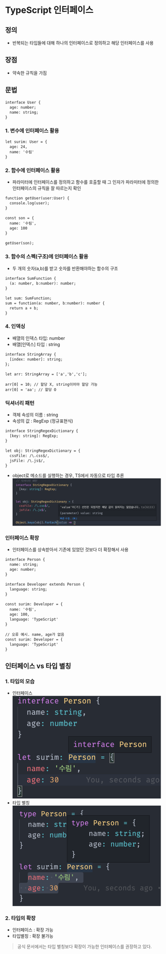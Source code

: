 # TypeScript 인터페이스

## 정의
- 반복되는 타입들에 대해 하나의 인터페이스로 정의하고 해당 인터페이스를 사용

## 장점
- 약속한 규칙을 가짐

## 문법

```
interface User {
  age: number;
  name: string;
}
```
### 1. 변수에 인터페이스 활용
```
let surim: User = {
  age: 24,
  name: '수림'
}
```

### 2. 함수에 인터페이스 활용
- 파라미터에 인터페이스를 정의하고 함수를 호출할 때 그 인자가 파라미터에 정의한 인터페이스의 규칙을 잘 따르는지 확인
```
function getUser(user:User) {
  console.log(user);
}

const son = {
  name: '수림',
  age: 100
}

getUser(son);
```

### 3. 함수의 스펙(구조)에 인터페이스 활용
- 두 개의 숫자(a,b)를 받고 숫자를 반환해야하는 함수의 구조
```
interface SumFunction {
  (a: number, b:number): number;
}

let sum: SumFunction;
sum = function(a: number, b:number): number {
  return a + b;
}
```

### 4. 인덱싱
- 배열의 인덱스 타입: number
- 배열[인덱스] 타입 : string
```
interface StringArray {
  [index: number]: string;
};

let arr: StringArray = ['a','b','c'];

arr[0] = 10; // 할당 X, string이어야 할당 가능
arr[0] = 'aa'; // 할당 O
```

### 딕셔너리 패턴
- 객체 속성의 이름 : string
- 속성의 값 : RegExp (정규표현식)
```
interface StringRegexDictionary {
  [key: string]: RegExp;
}

let obj: StringRegexDictionary = {
  cssFile: /\.css$/,
  jsFile: /\.js$/,
}
```
- object로 메소드를 실행하는 경우, TS에서 자동으로 타입 추론
  ![dictionary_pattern](/TypeScript/images/dictionary_pattern.png)

### 인터페이스 확장
- 인터페이스를 상속받아서 기존에 있었던 것보다 더 확장해서 사용
```
interface Person {
  name: string;
  age: number;
}

interface Developer extends Person {
  language: string;
}

const surim: Developer = {
  name: '수림',
  age: 100,
  language: 'TypeScript'
}

// 오류 예시. name, age가 없음
const surim: Developer = {
  language: 'TypeScript'
}
```
## 인터페이스 vs 타입 별칭
### 1. 타입의 모습
- 인터페이스
![인터페이스](/TypeScript/images/interface.png)
- 타입 별칭
![타입별칭](/TypeScript/images/type-aliases.png)

### 2. 타입의 확장
- 인터페이스 : 확장 가능
- 타입별칭 : 확장 불가능
> 공식 문서에서는 타입 별칭보다 확장이 가능한 인터페이스를 권장하고 있다.